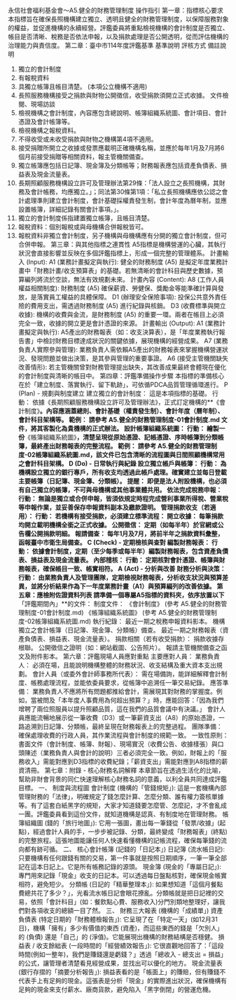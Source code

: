 永信社會福利基金會～A5.健全的財務管理制度 操作指引
第一章：指標核心要求
本指標旨在確保長照機構建立獨立、透明且健全的財務管理制度，以保障服務對象的權益，並促進機構的永續經營。評鑑委員將重點檢視機構的會計制度是否獨立、帳目是否清晰、稅務是否依法申報，以及捐款處理是否公開透明，從而評估機構的治理能力與責信度。
第二章：臺中市114年度評鑑基準
基準說明
評核方式
備註說明
1. 獨立的會計制度
2. 有報稅資料
3. 具獨立帳簿且帳目清楚。
(本項公立機構不適用)
4. 長照服務機構接受之捐款與財物公開徵信，收受捐款須開立正式收據。
文件檢閱、現場訪談
1. 檢視機構之會計制度，內容應包含總說明、帳簿組織系統圖、會計項目、會計憑證及會計帳簿等。
2. 檢視機構之報稅資料。
3. 不得收受或未收受捐款與財物之機構第4項不適用。
4. 接受捐贈所開立之收據或發票應載明正確機構名稱，並應於每年1月及7月將6個月前接受捐贈等相關資料，報主管機關備查。
5. 獨立帳簿應包括日記簿、現金簿及分類帳等；財務報表應包括資產負債表、損益表及現金流量表。
1. 長期照顧服務機構設立許可及管理辦法第29條：「法人設立之長照機構，其財務及會計帳務，均應獨立。」；同法第30條第1項：「私立長照機構應依公認之會計處理準則建立會計制度，會計基礎採權責發生制，會計年度為曆年制，並應設置帳簿，詳細記錄有關會計事項。」。
2. 獨立的會計制度係指建置獨立帳簿，且帳目清楚。
3. 報稅資料：個別報稅或與母機構合併報稅皆可。
4. 報稅資料非獨立會計制度，另子機構與母機構應有分開的獨立會計制度，但可合併申報。
第三章：與其他指標之連貫性
A5指標是機構營運的心臟，其執行狀況會直接影響並反映在多個評鑑指標上，形成一個完整的管理體系。
計畫輸入 (Input):
A1 (業務計畫擬定與執行): 健全的財務制度 (A5) 是擬定年度業務計畫中「財務計畫/收支預算表」的基礎。若無清晰的會計科目與歷史數據，預算編列將流於空談，無法有效規劃未來。
計畫內容 (Content):
A8 (工作人員權益相關制度): 財務制度 (A5) 確保薪資、勞健保、獎勵金等能準確計算與發放，是落實員工權益的具體保障。
D1 (辦理安全保險事項): 投保公共意外責任險的費用支出，需透過財務制度 (A5) 進行紀錄與核銷。
D3 (收費標準與開立收據): 機構的收費與金流，是財務制度 (A5) 的重要一環。兩者在帳目上必須完全一致，收據的開立更是會計憑證的來源。
計畫輸出 (Output):
A1 (業務計畫擬定與執行): A5產出的財務報表（如：收支決算表），是「年度業務執行報告書」中檢討財務目標達成狀況的關鍵依據，展現機構的經營成果。
A7 (業務負責人實際參與管理): 業務負責人需依賴A5產出的財務報表來掌握機構營運狀況、發現問題並做出決策，是其參與管理的重要事證。
A6 (接受主管機關缺失改善情形): 若主管機關曾對財務管理提出缺失，其改善成果最終會體現在優化的會計制度與清晰的帳目中。
第四章：評鑑準備操作步驟
本指標的準備核心在於「建立制度、落實執行、留下軌跡」，可依循PDCA品質管理循環進行。
P (Plan) - 規劃與制度建立
建立獨立的會計制度： 這是本項指標的基礎。
行動： 依據《長期照顧服務機構設立許可及管理辦法》，正式訂定機構的**《會計制度》**。內容應涵蓋總則、會計基礎（權責發生制）、會計年度（曆年制）、會計科目架構等。
範例： 請參考 A5.健全的財務管理制度-01會計制度.md 文件，將其客製化為貴機構的正式辦法。
設計帳簿組織系統圖：
行動： 繪製一份**《帳簿組織系統圖》**，清楚呈現從原始憑證、記帳憑證、序時帳簿到分類帳簿，最終產出財務報表的完整流程。
範例： 請參考 A5.健全的財務管理制度-02帳簿組織系統圖.md，該文件已包含清晰的流程圖與日間照顧機構常用之會計科目架構。
D (Do) - 日常執行與紀錄
設立獨立帳戶與帳簿：
行動： 為機構設立獨立的銀行專戶，所有收支均透過此帳戶處理。確實建立並每日登載主要帳簿（日記簿、現金簿、分類帳）。
提醒： 即便是法人附設機構，也必須有自己獨立的帳簿，不可與母機構或其他事業體共用。
依法完成稅務申報：
行動： 無論是獨立或合併申報，皆須依規定時程完成營利事業所得稅、營業稅等申報作業，並妥善保存申報資料副本及繳款證明。
管理捐款收支（若適用）：
行動： 若機構有接受捐款，必須建立標準流程：
開立收據： 每筆捐款均開立載明機構全銜之正式收據。
公開徵信： 定期（如每半年）於官網或公告欄公開捐款明細。
報請備查： 每年1月及7月，將前半年之捐款資料彙整，函報臺中市衛生局備查。
C (Check) - 定期檢核與查對
編製財務報表：
行動： 依據會計制度，定期（至少每季或每半年）編製財務報表，包含資產負債表、損益表及現金流量表。
內部稽核：
行動： 定期核對會計憑證、帳簿與財務報表，確保帳目一致、帳實相符。
A (Act) - 分析與改善
財務分析與決策：
行動： 由業務負責人及管理團隊，定期檢視財務報表，分析收支狀況與預算差異，並將分析結果作為下一年度業務計畫（A1）與預算編列的改善依據。
第五章：應檢附佐證資料列表
請準備一個專屬A5指標的資料夾，依序放置以下**「評鑑期間內」**的文件：
制度文件：
《會計制度》 (參考 A5.健全的財務管理制度-01會計制度.md)
《帳簿組織系統圖》 (參考 A5.健全的財務管理制度-02帳簿組織系統圖.md)
執行紀錄：
最近一期之稅務申報資料影本。
機構獨立之會計帳簿（日記簿、現金簿、分類帳）備查。
最近一期之財務報表（資產負債表、損益表、現金流量表）。
捐款相關（若有收受捐款）：
捐款收據存根聯。
公開徵信之證明（如：網站截圖、公告照片）。
報請主管機關備查之函文及附件影本。
第六章：評鑑現場人員應對重點
主要應對人員：
業務負責人： 必須在場，且能說明機構整體的財務狀況、收支結構及重大資本支出規劃。
會計人員（或委外會計師事務所代表）： 需在場備詢，能詳細解釋會計制度、帳務處理流程，並能依委員要求，從帳簿中追溯任一筆交易紀錄。
應答準備：
業務負責人不應將所有問題都推給會計，需展現其對財務的掌握度。例如，當被問及「本年度人事費用為何超出預算？」時，應能回答：「因為我們增聘了兩位照服員以提升照顧品質，這在我們的品質會議中有決議。」
會計人員應能流暢地展示從一筆收費（D3）或一筆薪資支出（A8）的原始憑證，一路追溯到日記簿、分類帳，最終呈現在財務報表上的完整過程。
團隊準備：
確保處理收費的行政人員，其作業流程與會計制度的規範一致。
一致性原則：
書面文件（會計制度、帳簿、財報）、現場實況（收費公告、收據樣張）與口頭陳述（業務負責人與會計的說明）三者必須完全一致。例如，財報上的「服務收入」需能對應到D3指標的收費紀錄；「薪資支出」需能對應到A8指標的薪資清冊。
第七章：附錄 - 核心財務名詞解釋
本章節旨在透過生活化的比喻，幫助非財會背景的同仁快速理解核心財務名詞的意義，以利全員共同達成評鑑目標。
一、 制度與流程圖
會計制度 (機構的「管錢規矩」):
這是一套機構內部管理財務的「法律」，明確規定了錢怎麼計算、怎麼分類、誰有權力簽核單據等。有了這套白紙黑字的規矩，大家才知道錢要怎麼管、怎麼記，才不會亂成一團。評鑑委員看到這份文件，就知道機構是認真、有制度地在管理財務。
帳簿組織圖 (錢的「旅行地圖」):
它用一張圖，畫出每一筆錢從「發票/收據」(起點)，經過會計人員的手，一步步被記錄、分類，最終變成「財務報表」(終點)的完整旅程。這張地圖能讓任何人快速看懂機構的記帳流程，確保每筆錢的流向都有跡可循。
二、 核心會計帳簿 (記錢的「日記本」)
日記簿 (流水帳日記):
只要機構有任何跟錢有關的交易，第一件事就是按照日期順序，一筆一筆全部記在這本日記上。它是所有帳務記錄的源頭。
現金簿 (現金的「專屬日記」):
專門用來記錄「現金」收支的日記本。可以透過每日盤點核對，確保現金帳實相符，避免短少。
分類帳 (日記的「精華整理本」):
如果想知道「這個月餐點費總共花了多少？」，光看流水帳日記會眼花撩亂。分類帳就是把日記裡的交易，依照「會計科目」(如：餐飲點心費、服務收入)分門別類地整理好，讓我們對各項收支的總額一目了然。
三、 財務三大報表 (機構的「成績單」)
資產負債表 (特定日期的「財務體檢報告」):
它呈現了在「特定一天」(如12月31日)，機構「擁有」多少有價值的東西 (資產)，而這些東西的錢是「欠別人」的 (負債) 還是「自己」的 (淨值)。它能展現出機構的財務結構是否穩健。
損益表 / 收支餘絀表 (一段時間的「經營績效報告」):
它很直觀地回答了：「這段時間(例如一整年)，我們是賺錢還是虧錢？」透過「總收入 - 總支出 = 損益」的公式，讓管理者清楚看見經營成果，並找出可以優化的地方。
現金流量表 (銀行存摺的「摘要分析報告」):
損益表看的是「帳面上」的賺賠，但有賺錢不代表手上有足夠的現金。這張表是分析「現金」的實際進出狀況，確保機構有足夠的現金來支付薪水、廠商貨款，避免陷入「黑字倒閉」的營運危機。